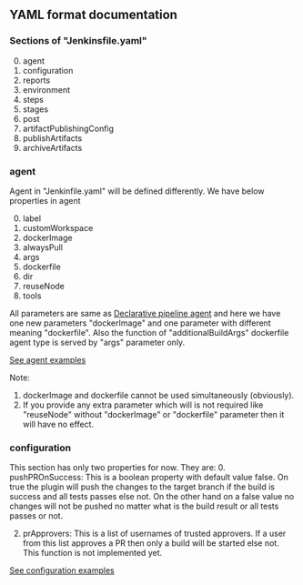 ## YAML format documentation

### Sections of "Jenkinsfile.yaml"

0. agent
0. configuration
0. reports
0. environment
0. steps
0. stages
0. post
0. artifactPublishingConfig
0. publishArtifacts
0. archiveArtifacts

### agent
Agent in "Jenkinfile.yaml" will be defined differently. We have below properties in agent

0. label
0. customWorkspace
0. dockerImage
0. alwaysPull
0. args
0. dockerfile
0. dir
0. reuseNode
0. tools

All parameters are same as 
[Declarative pipeline agent](https://jenkins.io/doc/book/pipeline/syntax/#agent) and here we have
one new parameters "dockerImage" and one parameter with different meaning "dockerfile". Also 
the function of "additionalBuildArgs" dockerfile agent type is served by "args" parameter only.

[See agent examples](AgentExamples.md)

Note:
1. dockerImage and dockerfile cannot be used simultaneously (obviously).
2. If you provide any extra parameter which will is not required like "reuseNode" without
"dockerImage" or "dockerfile" parameter then it will have no effect.

### configuration
This section has only two properties for now. They are:
0. pushPROnSuccess: This is a boolean property with default value false. On true the plugin 
will push the changes to the target branch if the build is success and all tests
passes else not. On the other hand on a false value no changes will not be pushed no matter what
is the build result or all tests passes or not.

2. prApprovers: This is a list of usernames of trusted approvers. If a user from this list approves 
a PR then only a build will be started else not. This function is not implemented yet.

[See configuration examples](ConfigurationExample.md)

